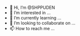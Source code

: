 - 👋 Hi, I’m @SHPPUDEN
- 👀 I’m interested in ...
- 🌱 I’m currently learning ...
- 💞️ I’m looking to collaborate on ...
- 📫 How to reach me ...

<!---
SHPPUDEN/SHPPUDEN is a ✨ special ✨ repository because its `README.md` (this file) appears on your GitHub profile.
You can click the Preview link to take a look at your changes.
--->
